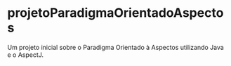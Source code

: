 # projetoParadigmaOrientadoAspectos
Um projeto inicial sobre o Paradigma Orientado à Aspectos utilizando Java e o AspectJ.
